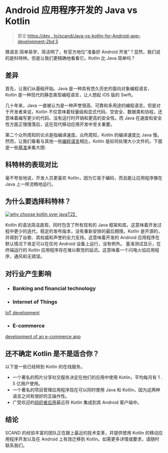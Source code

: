 # Android 应用程序开发的 Java vs Kotlin

> 原文:[https://dev . to/scand/Java-vs-kotlin-for-Android-app-development-2bd 5](https://dev.to/scand/java-vs-kotlin-for-android-app-development-2bd5)

猜语言:简单易学，简洁明了，有官方地位“准备好 Android 开发”？显然，我们说的是科特林。但是让我们更精确地看看它。Kotlin 比 Java 简单吗？

## [](#differences)差异

首先，让我们从基础开始。Java 是一种具有悠久历史的面向对象编程语言，Kotlin 是一种现代的静态类型编程语言，让人想起 iOS 版的 Swift。

几十年来，Java 一直被认为是一种声誉很高、可靠和多用途的编程语言。但是对于开发者来说，Kotlin 不仅意味着轻量级和显式代码、空安全、数据类和协程，还意味着编写更少的代码、没有运行时开销和更高的安全性。而 Java 在速度和安全性方面正慢慢落后，这在现代移动应用开发中至关重要。

第二个众所周知的论点是指编译速度。众所周知，Kotlin 的编译速度比 Java 慢。然而，让我们看看与其他一些[编程语言](https://scand.com/company/blog/top-programming-languages-2019/)相比，Kotlin 是如何处理大小文件的。下面是一些[基准](https://discuss.kotlinlang.org/t/kotlin-performance-by-comparison/9837)来看大图:

## [](#kotlin-performance-by-comparison)科特林的表现对比

毫不夸张地说，开发人员更喜欢 Kotlin，因为它易于编码，而且能让应用程序像在 Java 上一样流畅地运行。

## [](#why-to-choose-kotlin)为什么要选择科特林？

[![why choose kotlin over java](../Images/e1c0f535aae9594d5fe08b089aba5f2e.png)T2】](https://res.cloudinary.com/practicaldev/image/fetch/s--uImW7bBx--/c_limit%2Cf_auto%2Cfl_progressive%2Cq_auto%2Cw_880/https://scand.com/wp-content/uploads/2019/05/bp060-2-why-kotlin.jpg)

Kotlin 的语法简洁直观，同时包含了所有现有的 Java 框架和库。这意味着开发过程中更少的迭代，稳定的发布版本，没有重新安排的最后期限。Kotlin 是开源的，并得到了谷歌、其权威和声誉的全力支持。这意味着开发的 Android 应用程序在默认情况下肯定可以在任何 Android 设备上运行，没有例外。
基准测试显示，在终端运行的 Kotlin 应用程序存在难以察觉的延迟。这意味着一个闪电火焰应用程序，通风和无错误。

## [](#industries-to-impact)对行业产生影响

*   ### Banking and financial technology

*   ### Internet of Things

[IoT development](https://scand.com/industries/iot/)

*   ### E-commerce

[development of an e-commerce app](https://scand.com/industries/e-commerce/)

## [](#still-not-sure-if-kotlin-is-for-you)还不确定 Kotlin 是不是适合你？

以下是一些已经转到 Kotlin 的在线服务。

*   一个著名的照片分享社交服务决定在他们的应用中使用 Kotlin，平均每月有 1 . 5 亿用户使用。
*   一个著名的项目管理应用程序现在可以同时使用 Java 和 Kotlin，因为这两种语言之间有很好的互操作性。
*   广受欢迎的[组织者应用](https://evernote.com/)最近将 Kotlin 集成到其 Android 客户端中。

## [](#conclusion)结论

SCAND 的经验丰富的团队正在跟上最近的技术变革，并提供使用 Kotlin 的移动应用程序开发以及在 Android 上有效迁移到 Kotlin。如需更多详情或要求，请随时联系我们。